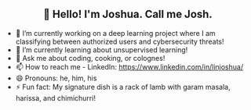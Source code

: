 <h2 align="center"><strong>👋 Hello! I'm Joshua. Call me Josh.</strong></h2>

- 🔭 I’m currently working on a deep learning project where I am classifying between authorized users and cybersecurity threats!
- 🌱 I’m currently learning about unsupervised learning!
- 💬 Ask me about coding, cooking, or colognes!
- 📫 How to reach me - LinkedIn: https://www.linkedin.com/in/linjoshua/
- 😄 Pronouns: he, him, his
- ⚡ Fun fact: My signature dish is a rack of lamb with garam masala, harissa, and chimichurri!
